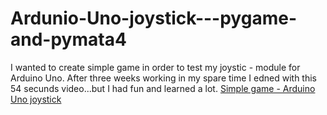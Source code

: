 # Ardunio-Uno-joystick---pygame-and-pymata4


I wanted to create simple game in order to test my joystic - module for Arduino Uno. After three weeks working in my spare time I edned with this 54 secunds video...but I had fun and learned a lot. [Simple game - Arduino Uno joystick](https://youtube.com/shorts/tgfDHzOD7PM)
